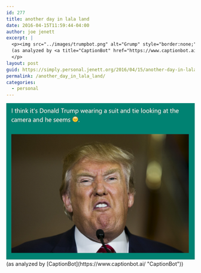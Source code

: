 ```yaml
---
id: 277
title: another day in lala land
date: 2016-04-15T11:59:44-04:00
author: joe jenett
excerpt: |
  <p><img src="../images/trumpbot.png" alt="Grump" style="border:none;" /><br />
  (as analyzed by <a title="CaptionBot" href="https://www.captionbot.ai/">CaptionBot</a>)
  </p>
layout: post
guid: https://simply.personal.jenett.org/2016/04/15/another-day-in-lala-land/
permalink: /another_day_in_lala_land/
categories:
  - personal
---
```

<img src="../images/trumpbot.png" alt="Grump" style="border:none;" />  
(as analyzed by [CaptionBot](https://www.captionbot.ai/ "CaptionBot"))
